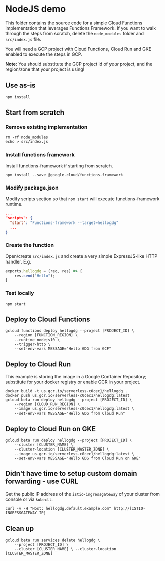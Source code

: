 # NodeJS demo

This folder contains the source code for a simple Cloud Functions implementation that leverages Functions Framework. If you want to walk through the steps from scratch, delete the `node_modules` folder and `src/index.js` file.

You will need a GCP project with Cloud Functions, Cloud Run and GKE enabled to execute the steps in GCP.

**Note:** You should substitute the GCP project id of *your* project, and the region/zone that your project is using!

## Use as-is

```shell
npm install
```

## Start from scratch

### Remove existing implementation

```shell
rm -rf node_modules
echo > src/index.js
```

### Install functions framework

Install functions-framework if starting from scratch.

```shell
npm install --save @google-cloud/functions-framework
```

### Modify package.json

Modify scripts section so that `npm start` will execute functions-framework runtime.

```json
...
"scripts": {
  "start": "Functions-framework --target=hellogdg"
  ...
}
```

### Create the function

Open/create `src/index.js` and create a very simple ExpressJS-like HTTP handler. E.g.

```js
exports.hellogdg = (req, res) => {
    res.send("Hello");
}
```

### Test locally

```shell
npm start
```

## Deploy to Cloud Functions

```shell
gcloud functions deploy hellogdg --project [PROJECT_ID] \
    --region [FUNCTION_REGION] \
    --runtime nodejs10 \
    --trigger-http \
    --set-env-vars MESSAGE="Hello GDG from GCF"
```

## Deploy to Cloud Run

This example is storing the image in a Google Container Repository; substitute for your docker registry or enable GCR in your project.

```shell
docker build -t us.gcr.io/serverless-c0cec1/hellogdg .
docker push us.gcr.io/serverless-c0cec1/hellogdg:latest
gcloud beta run deploy hellogdg --project [PROJECT_ID] \
    --region [CLOUD_RUN_REGION] \
    --image us.gcr.io/serverless-c0cec1/hellogdg:latest \
    --set-env-vars MESSAGE="Hello GDG from Cloud Run"
```

## Deploy to Cloud Run on GKE

```shell
gcloud beta run deploy hellogdg --project [PROJECT_ID] \
    --cluster [CLUSTER_NAME] \
    --cluster-location [CLUSTER_MASTER_ZONE] \
    --image us.gcr.io/serverless-c0cec1/hellogdg:latest \
    --set-env-vars MESSAGE="Hello GDG from Cloud Run on GKE"
```

## Didn't have time to setup custom domain forwarding - use CURL

Get the public IP address of the `istio-ingressgateway` of your cluster from console or via `kubectl`.

```shell
curl -v -H "Host: hellogdg.default.example.com" http://[ISTIO-INGRESSGATEWAY-IP]
```

## Clean up

```shell
gcloud beta run services delete hellogdg \
    --project [PROJECT_ID] \
    --cluster [CLUSTER_NAME] \ --cluster-location [CLUSTER_MASTER_ZONE]
```
